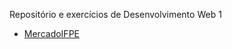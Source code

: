 Repositório e exercícios de Desenvolvimento Web 1
* [MercadoIFPE](https://kaciosilva.github.io/MercadoIFPE/MercadoIFPE/pages/home.html) 
